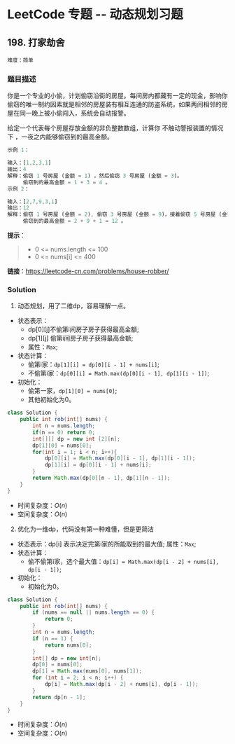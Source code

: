 # LeetCode 专题 -- 动态规划习题

## 198. 打家劫舍

`难度：简单`

### 题目描述

你是一个专业的小偷，计划偷窃沿街的房屋。每间房内都藏有一定的现金，影响你偷窃的唯一制约因素就是相邻的房屋装有相互连通的防盗系统，如果两间相邻的房屋在同一晚上被小偷闯入，系统会自动报警。

给定一个代表每个房屋存放金额的非负整数数组，计算你 不触动警报装置的情况下 ，一夜之内能够偷窃到的最高金额。

```matlab
示例 1：

输入：[1,2,3,1]
输出：4
解释：偷窃 1 号房屋 (金额 = 1) ，然后偷窃 3 号房屋 (金额 = 3)。
     偷窃到的最高金额 = 1 + 3 = 4 。
示例 2：

输入：[2,7,9,3,1]
输出：12
解释：偷窃 1 号房屋 (金额 = 2), 偷窃 3 号房屋 (金额 = 9)，接着偷窃 5 号房屋 (金额 = 1)。
     偷窃到的最高金额 = 2 + 9 + 1 = 12 。
```

**提示**：

> - 0 <= nums.length <= 100
> - 0 <= nums[i] <= 400

**链接**：https://leetcode-cn.com/problems/house-robber/

### Solution

1. 动态规划，用了二维dp，容易理解一点。

- 状态表示：
  - dp[0][j]不偷第i间房子房子获得最高金额;
  - dp[1][j] 偷第i间房子房子获得最高金额;
  - 属性：`Max`;
- 状态计算：
  - 偷第i家：`dp[1][i] = dp[0][i - 1] + nums[i]`;
  - 不偷第i家：`dp[0][i] = Math.max(dp[0][i - 1], dp[1][i - 1])`;
- 初始化：
  - 偷第一家，`dp[1][0] = nums[0]`;
  - 其他初始化为0。

```java
class Solution {
    public int rob(int[] nums) {
        int n = nums.length;
        if(n == 0) return 0;
        int[][] dp = new int [2][n];
        dp[1][0] = nums[0];
        for(int i = 1; i < n; i++){
            dp[0][i] = Math.max(dp[0][i - 1], dp[1][i - 1]);
            dp[1][i] = dp[0][i - 1] + nums[i];
        }
        return Math.max(dp[0][n - 1], dp[1][n - 1]);
    }
}
```

- 时间复杂度：$O(n)$
- 空间复杂度：$O(n)$

2. 优化为一维dp，代码没有第一种难懂，但是更简洁

- 状态表示：dp[i] 表示决定完第i家的所能取到的最大值; 属性：`Max`;
- 状态计算：
  - 偷不偷第i家，选个最大值：`dp[i] = Math.max(dp[i - 2] + nums[i], dp[i - 1])`;
- 初始化：
  - 初始化为0。

```java
class Solution {
    public int rob(int[] nums) {
        if (nums == null || nums.length == 0) {
            return 0;
        }
        int n = nums.length;
        if (n == 1) {
            return nums[0];
        }
        int[] dp = new int[n];
        dp[0] = nums[0];
        dp[1] = Math.max(nums[0], nums[1]);
        for (int i = 2; i < n; i++) {
            dp[i] = Math.max(dp[i - 2] + nums[i], dp[i - 1]);
        }
        return dp[n - 1];
    }
}
```

- 时间复杂度：$O(n)$
- 空间复杂度：$O(n)$
